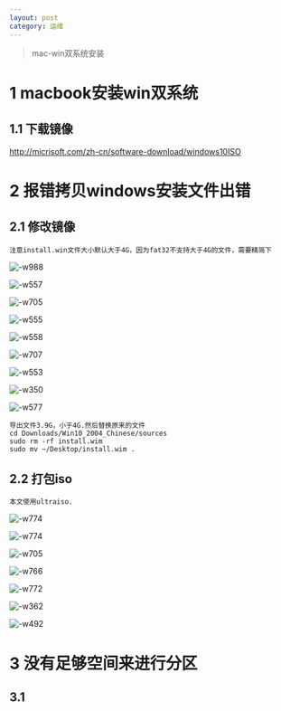 ```yaml
---
layout: post
category: 运维
---
```

> mac-win双系统安装
# 1  macbook安装win双系统
## 1.1 下载镜像

http://micrisoft.com/zh-cn/software-download/windows10ISO

# 2 报错拷贝windows安装文件出错
## 2.1 修改镜像
```
注意install.win文件大小默认大于4G，因为fat32不支持大于4G的文件，需要精简下
```

![-w988](/assets/img//15942190237474.jpg)

![-w557](/assets/img//15942190409070.jpg)

![-w705](/assets/img//15942191039595.jpg)


![-w555](/assets/img//15942191454920.jpg)

![-w558](/assets/img//15942192685330.jpg)

![-w707](/assets/img//15942193581589.jpg)

![-w553](/assets/img//15942193775567.jpg)

![-w350](/assets/img//15942196729836.jpg)

![-w577](/assets/img//15942197330326.jpg)


```
导出文件3.9G，小于4G.然后替换原来的文件
cd Downloads/Win10_2004_Chinese/sources
sudo rm -rf install.wim
sudo mv ~/Desktop/install.wim .
```
## 2.2  打包iso

```
本文使用ultraiso.
```

![-w774](/assets/img//15942201126619.jpg)


![-w774](/assets/img//15942202832971.jpg)

![-w705](/assets/img//15942203125218.jpg)


![-w766](/assets/img//15942206943809.jpg)

![-w772](/assets/img//15942215762873.jpg)


![-w362](/assets/img//15942215373053.jpg)

![-w492](/assets/img//15942216031705.jpg)

# 3 没有足够空间来进行分区
## 3.1



